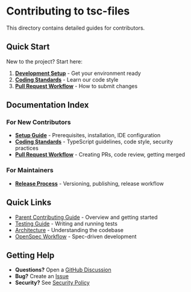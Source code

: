 # Contributing to tsc-files

This directory contains detailed guides for contributors.

## Quick Start

New to the project? Start here:

1. **[Development Setup](./setup.md)** - Get your environment ready
2. **[Coding Standards](./coding-standards.md)** - Learn our code style
3. **[Pull Request Workflow](./pull-requests.md)** - How to submit changes

## Documentation Index

### For New Contributors

- **[Setup Guide](./setup.md)** - Prerequisites, installation, IDE configuration
- **[Coding Standards](./coding-standards.md)** - TypeScript guidelines, code style, security practices
- **[Pull Request Workflow](./pull-requests.md)** - Creating PRs, code review, getting merged

### For Maintainers

- **[Release Process](./release-process.md)** - Versioning, publishing, release workflow

## Quick Links

- [Parent Contributing Guide](../CONTRIBUTING.md) - Overview and getting started
- [Testing Guide](../testing/README.md) - Writing and running tests
- [Architecture](../architecture/README.md) - Understanding the codebase
- [OpenSpec Workflow](../../openspec/AGENTS.md) - Spec-driven development

## Getting Help

- **Questions?** Open a [GitHub Discussion](https://github.com/jbabin91/tsc-files/discussions)
- **Bug?** Create an [Issue](https://github.com/jbabin91/tsc-files/issues)
- **Security?** See [Security Policy](../SECURITY.md)
